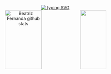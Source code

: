 <div align = "center">
<a href="https://git.io/typing-svg"><img src="https://readme-typing-svg.herokuapp.com?font=Fira+Code&pause=1000&center=true&vCenter=true&width=435&lines=;Welcome!;Meu+nome+é+Beatriz." alt="Typing SVG" /></a>
</div>
<div align="center">  
  <img width="49%" height="195px" src="https://github-readme-stats.vercel.app/api?username=btrzf&show_icons=true&count_private=true&hide_border=true&title_color=ffffff&icon_color=01C231&text_color=f6f5f4&bg_color=0d1117" alt="Beatriz Fernanda github stats" /> 
  <img width="41%" height="195px" src="https://github-readme-stats.vercel.app/api/top-langs/?username=btrzf&layout=compact&hide_border=true&title_color=ffffff&text_color=f6f5f4&bg_color=0d1117" />
